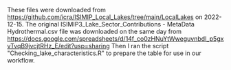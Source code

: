 These files were downloaded from https://github.com/icra/ISIMIP_Local_Lakes/tree/main/LocalLakes on 2022-12-15.
The original ISIMIP3_Lake_Sector_Contributions - MetaData Hydrothermal.csv file was downloaded on the same day from 
https://docs.google.com/spreadsheets/d/14f_co0zHNuYtWweguvnbdI_p5gxvTvqB9jvcjtRHz_E/edit?usp=sharing
Then I ran the script "Checking_lake_characteristics.R" to prepare the table for use in our workflow. 
